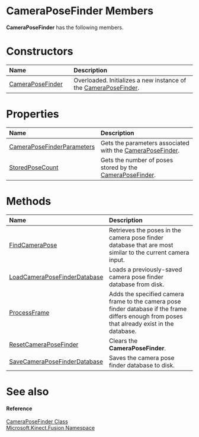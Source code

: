 CameraPoseFinder Members  
========================  

**CameraPoseFinder** has the following members.  

<span id="publicconstructorsSection"></span>

Constructors  
============  

<table>
<colgroup>
<col width="30%" />
<col width="60%" />
</colgroup>
<thead>
<tr class="header">
<th align="left">Name</th>
<th align="left">Description</th>
</tr>
</thead>
<tbody>
<tr class="odd">
<td align="left"><a href="Constructor.md">CameraPoseFinder</a></td>
<td align="left">Overloaded. Initializes a new instance of the <a href="../CameraPoseFinder_Class.md">CameraPoseFinder</a>.</td>
</tr>
</tbody>
</table>

<span id="publicpropertiesSection"></span>

Properties  
==========  

<table>
<colgroup>
<col width="30%" />
<col width="60%" />
</colgroup>
<thead>
<tr class="header">
<th align="left">Name</th>
<th align="left">Description</th>
</tr>
</thead>
<tbody>
<tr class="odd">
<td align="left"><a href="Properties/CameraPoseFinderParameters.md">CameraPoseFinderParameters</a></td>
<td align="left">Gets the parameters associated with the <a href="../CameraPoseFinder_Class.md">CameraPoseFinder</a>.</td>
</tr>
<tr class="even">
<td align="left"><a href="Properties/StoredPoseCount_Property.md">StoredPoseCount</a></td>
<td align="left">Gets the number of poses stored by the <a href="../CameraPoseFinder_Class.md">CameraPoseFinder</a>.</td>
</tr>
</tbody>
</table>

<span id="publicmethodsSection"></span>

Methods  
=======  

<table>
<colgroup>
<col width="30%" />
<col width="60%" />
</colgroup>
<thead>
<tr class="header">
<th align="left">Name</th>
<th align="left">Description</th>
</tr>
</thead>
<tbody>
<tr class="odd">
<td align="left"><a href="Methods/FindCameraPose_Method.md">FindCameraPose</a></td>
<td align="left">Retrieves the poses in the camera pose finder database that are most similar to the current camera input.</td>
</tr>
<tr class="even">
<td align="left"><a href="Methods/LoadCameraPoseFinderDatabase.md">LoadCameraPoseFinderDatabase</a></td>
<td align="left">Loads a previously-saved camera pose finder database from disk.</td>
</tr>
<tr class="odd">
<td align="left"><a href="Methods/ProcessFrame_Method.md">ProcessFrame</a></td>
<td align="left">Adds the specified camera frame to the camera pose finder database if the frame differs enough from poses that already exist in the database.</td>
</tr>
<tr class="even">
<td align="left"><a href="Methods/ResetCameraPoseFinder_Method.md">ResetCameraPoseFinder</a></td>
<td align="left">Clears the <strong>CameraPoseFinder</strong>.</td>
</tr>
<tr class="odd">
<td align="left"><a href="Methods/SaveCameraPoseFinderDatabase.md">SaveCameraPoseFinderDatabase</a></td>
<td align="left">Saves the camera pose finder database to disk.</td>
</tr>
</tbody>
</table>

<span id="ID4EK"></span>

See also  
========  

<span id="ID4EM"></span>
#### Reference  

[CameraPoseFinder Class](../CameraPoseFinder_Class.md)  
 [Microsoft.Kinect.Fusion Namespace](../../Kinect.Fusion.md)  



<!--Please do not edit the data in the comment block below.-->
<!--
TOCTitle : CameraPoseFinder Members
RLTitle : CameraPoseFinder Members
KeywordF : Microsoft.Kinect.Fusion.CameraPoseFinder
KeywordF : CameraPoseFinder
KeywordK : CameraPoseFinder class
KeywordK : CameraPoseFinder class, all members
KeywordK : Microsoft.Kinect.Fusion.CameraPoseFinder class
HelpPriority : 1
KeywordA : AllMembers.T:Microsoft.Kinect.Fusion.CameraPoseFinder
AssetID : AllMembers.T:Microsoft.Kinect.Fusion.CameraPoseFinder
Locale : en-us
CommunityContent : 1
TargetOS : Windows
TopicType : kbSyntax
DocSet : K4Wv2
ProjType : K4Wv2Proj
Technology : Kinect for Windows
Product : Kinect for Windows SDK v2
productversion : 20
-->
